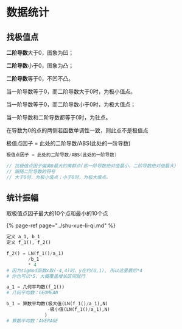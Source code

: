 # 数据统计

## 找极值点

**二阶导数**大于0，图象为凹；

**二阶导数**小于0，图象为凸；

**二阶导数**等于0，不凹不凸。 

当一阶导数等于0，而二阶导数大于0时，为极小值点。

当一阶导数等于0，而二阶导数小于0时，为极大值点；

当一阶导数和二阶导数都等于0时，为驻点。

在导数为0的点的两侧若函数单调性一致，则此点不是极值点

极值点因子 = 此处的二阶导数/ABS\(此处的一阶导数\)

```c
极值点因子 = 此处的二阶导数/ABS(此处的一阶导数)

// 找极值点因子偏离0最大的离群点(即一阶导数绝对值最小，二阶导数绝对值最大)
// 跟随二阶导数的符号
// 大于0时，为极小值点；小于0时，为极大值点。
```

## 统计振幅

取极值点因子最大的10个点和最小的10个点

{% page-ref page="../shu-xue-li-qi.md" %}

```python
定义 a_1, b_1
定义 f_1(), f_2()

f_2() = LN(f_1()/a_1)
        /b_1 
        * 4 
# 因为sigmod函数x取(-4,4)时，y在约(0,1), 所以这里最后*4
# 你也可以*5，大概覆盖增长区间就行

a_1 = 几何平均数(f_1()) 
# 几何平均数：GEOMEAN

b_1 = 算数平均数(极大值(LN(f_1()/a_1),N)
               -极小值(LN(f_1()/a_1),N)
              ) 
# 算数平均数：AVERAGE
```

